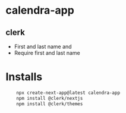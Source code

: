 # calendra-app

## clerk

*  First and last name 
    and
* Require first and last name

# Installs

```sh
    npx create-next-app@latest calendra-app
    npm install @clerk/nextjs
    npm install @clerk/themes
    
```